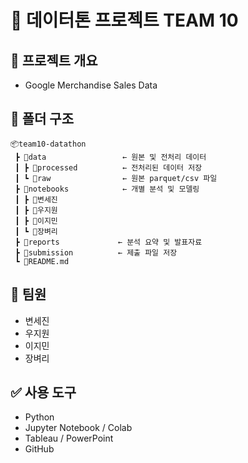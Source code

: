 # 🧾 데이터톤 프로젝트 TEAM 10

## 📌 프로젝트 개요
- Google Merchandise Sales Data

## 📁 폴더 구조
```
📦team10-datathon
 ┣ 📂data                 ← 원본 및 전처리 데이터
 ┃ ┣ 📂processed          ← 전처리된 데이터 저장
 ┃ ┗ 📂raw                ← 원본 parquet/csv 파일   
 ┣ 📂notebooks            ← 개별 분석 및 모델링
 ┃ ┣ 📂변세진
 ┃ ┣ 📂우지원
 ┃ ┣ 📂이지민
 ┃ ┗ 📂장벼리
 ┣ 📂reports             ← 분석 요약 및 발표자료
 ┣ 📂submission          ← 제출 파일 저장
 ┗ 📜README.md
```

## 👥 팀원
- 변세진
- 우지원  
- 이지민  
- 장벼리    

## ✅ 사용 도구
- Python  
- Jupyter Notebook / Colab
- Tableau / PowerPoint  
- GitHub
